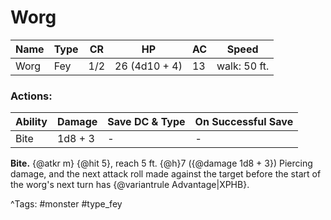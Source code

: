 # Worg

| Name | Type | CR | HP | AC | Speed |
|------|------|----|----|----|-------|
| Worg | Fey | 1/2 | 26 (4d10 + 4) | 13 | walk: 50 ft. |

### Actions:

| Ability | Damage | Save DC & Type | On Successful Save |
|---------|--------|----------------|--------------------|
| Bite | 1d8 + 3 | - | - |


**Bite.** {@atkr m} {@hit 5}, reach 5 ft. {@h}7 ({@damage 1d8 + 3}) Piercing damage, and the next attack roll made against the target before the start of the worg's next turn has {@variantrule Advantage|XPHB}.

^Tags: #monster #type_fey